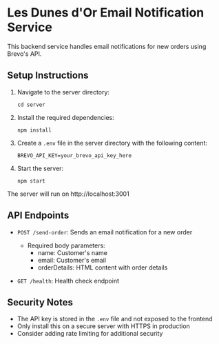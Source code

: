 # Les Dunes d'Or Email Notification Service

This backend service handles email notifications for new orders using Brevo's API.

## Setup Instructions

1. Navigate to the server directory:
   ```
   cd server
   ```

2. Install the required dependencies:
   ```
   npm install
   ```

3. Create a `.env` file in the server directory with the following content:
   ```
   BREVO_API_KEY=your_brevo_api_key_here
   ```

4. Start the server:
   ```
   npm start
   ```

The server will run on http://localhost:3001

## API Endpoints

- `POST /send-order`: Sends an email notification for a new order
  - Required body parameters: 
    - name: Customer's name
    - email: Customer's email
    - orderDetails: HTML content with order details

- `GET /health`: Health check endpoint

## Security Notes

- The API key is stored in the `.env` file and not exposed to the frontend
- Only install this on a secure server with HTTPS in production
- Consider adding rate limiting for additional security
